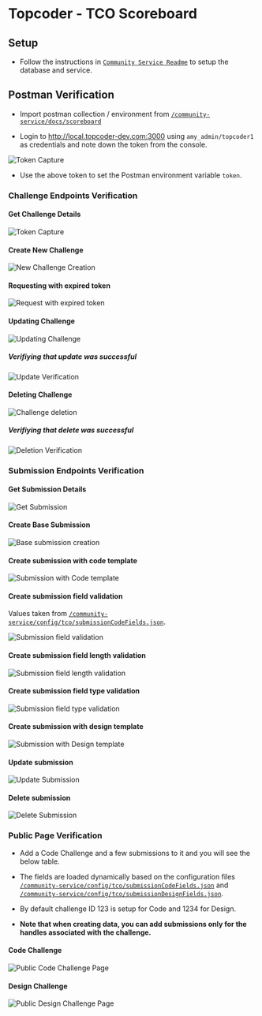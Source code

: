 # Topcoder - TCO Scoreboard

## Setup

- Follow the instructions in [`Community Service Readme`](../../README.md) to setup the database and service.

## Postman Verification

- Import postman collection / environment from [`/community-service/docs/scoreboard`](.)

- Login to http://local.topcoder-dev.com:3000 using `amy_admin/topcoder1` as credentials and note down the token from the console.

![Token Capture](readme/token.jpg)

- Use the above token to set the Postman environment variable `token`.

### Challenge Endpoints Verification

#### Get Challenge Details

![Token Capture](readme/token.jpg)

#### Create New Challenge

![New Challenge Creation](readme/createChallenge.jpg)

#### Requesting with expired token

![Request with expired token](readme/tokenExpiry.jpg)

#### Updating Challenge

![Updating Challenge](readme/updateChallenge.jpg)

##### Verifiying that update was successful

![Update Verification](readme/updateVerification.jpg)

#### Deleting Challenge

![Challenge deletion](readme/deleteChallenge.jpg)

##### Verifiying that delete was successful

![Deletion Verification](readme/deleteVerification.jpg)

### Submission Endpoints Verification

#### Get Submission Details

![Get Submission](readme/getSubmission.jpg)

#### Create Base Submission

![Base submission creation](readme/createSubmission.jpg)

#### Create submission with code template

![Submission with Code template](readme/createSubmissionwCode.jpg)

#### Create submission field validation

Values taken from [`/community-service/config/tco/submissionCodeFields.json`](../../config/tco/submissionCodeFields.json).

![Submission field validation](readme/crSubFieldValidation.jpg)

#### Create submission field length validation

![Submission field length validation](readme/crSubFieldLenValidation.jpg)

#### Create submission field type validation

![Submission field type validation](readme/crSubFieldNumValidation.jpg)

#### Create submission with design template

![Submission with Design template](readme/createSubmissionwDesign.jpg)

#### Update submission

![Update Submission](readme/updateSubmission.jpg)

#### Delete submission

![Delete Submission](readme/deleteSubmission.jpg)

### Public Page Verification

- Add a Code Challenge and a few submissions to it and you will see the below table.
- The fields are loaded dynamically based on the configuration files [`/community-service/config/tco/submissionCodeFields.json`](../../config/tco/submissionCodeFields.json) and [`/community-service/config/tco/submissionDesignFields.json`](../../config/tco/submissionDesignFields.json).

- By default challenge ID 123 is setup for Code and 1234 for Design.

- **Note that when creating data, you can add submissions only for the handles associated with the challenge.**

#### Code Challenge

![Public Code Challenge Page](readme/publicCodePage.jpg)

#### Design Challenge

![Public Design Challenge Page](readme/publicDesignPage.jpg)
